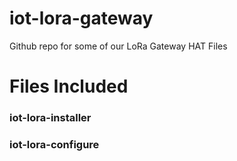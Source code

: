 # iot-lora-gateway
Github repo for some of our LoRa Gateway HAT Files


# Files Included
### iot-lora-installer

### iot-lora-configure
